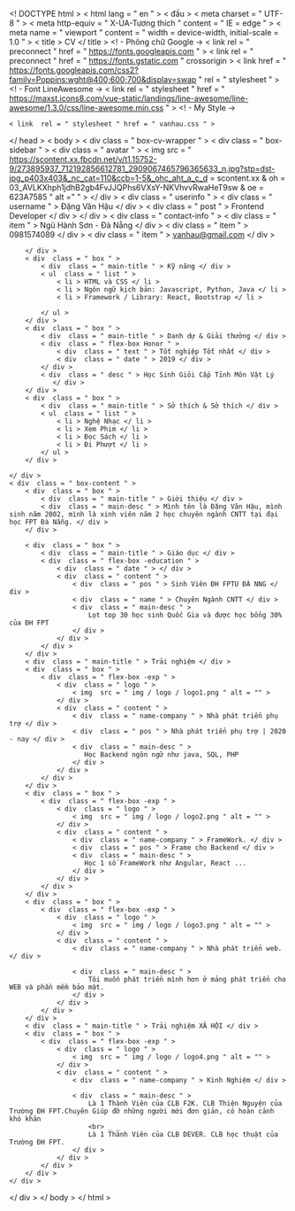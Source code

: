 <! DOCTYPE html >
< html  lang = " en " >
< đầu >
    < meta  charset = " UTF-8 " >
    < meta  http-equiv = " X-UA-Tương thích " content = " IE = edge " >
    < meta  name = " viewport " content = " width = device-width, initial-scale = 1.0 " >
    < title > CV </ title >
    <! - Phông chữ Google ->
    < link  rel = " preconnect " href = " https://fonts.googleapis.com " >
    < link  rel = " preconnect " href = " https://fonts.gstatic.com " crossorigin >
    < link  href = " https://fonts.googleapis.com/css2?family=Poppins:wght@400;600;700&display=swap " rel = " stylesheet " >
    <! - Font LineAwesome ->
    < link  rel = " stylesheet "
          href = " https://maxst.icons8.com/vue-static/landings/line-awesome/line-awesome/1.3.0/css/line-awesome.min.css " >
    <! - My Style ->

    < link  rel = " stylesheet " href = " vanhau.css " >
</ head >
< body >
< div  class = " box-cv-wrapper " >
    < div  class = " box-sidebar " >
        < div  class = " avatar " >
            < img  src = " https://scontent.xx.fbcdn.net/v/t1.15752-9/273895937_712192856612781_2909067465796365633_n.jpg?stp=dst-jpg_p403x403&_nc_cat=110&ccb=1-5&_ohc_aht_a_c_d = scontent.xx & oh = 03_AVLKXhph1jdhB2gb4FvJJQPhs6VXsY-NKVhvvRwaHeT9sw & oe = 623A7585 " alt =" " >
        </ div >
        < div  class = " userinfo " >
            < div  class = " username " > Đặng Văn Hậu </ div >
            < div  class = " post " > Frontend Developer </ div >
        </ div >
        < div  class = " contact-info " >
            < div  class = " item " >
                Ngũ Hành Sơn - Đà Nẵng
            </ div >
            < div  class = " item " >
                0981574089
            </ div >
            < div  class = " item " >
                vanhau@gmail.com
            </ div >

        </ div >
        < div  class = " box " >
            < div  class = " main-title " > Kỹ năng </ div >
            < ul  class = " list " >
                < li > HTML và CSS </ li >
                < li > Ngôn ngữ kịch bản: Javascript, Python, Java </ li >
                < li > Framework / Library: React, Bootstrap </ li >

            </ ul >
        </ div >
        < div  class = " box " >
            < div  class = " main-title " > Danh dự & Giải thưởng </ div >
            < div  class = " flex-box Honor " >
                < div  class = " text " > Tốt nghiệp Tốt nhất </ div >
                < div  class = " date " > 2019 </ div >
            </ div >
            < div  class = " desc " > Học Sinh Giỏi Cấp Tỉnh Môn Vật Lý
               </ div >
        </ div >
        < div  class = " box " >
            < div  class = " main-title " > Sở thích & Sở thích </ div >
            < ul  class = " list " >
                < li > Nghệ Nhạc </ li >
                < li > Xem Phim </ li >
                < li > Đọc Sách </ li >
                < li > Đi Phượt </ li >
            </ ul >
        </ div >

    </ div >
    < div  class = " box-content " >
        < div  class = " box " >
            < div  class = " main-title " > Giới thiệu </ div >
            < div  class = " main-desc " > Mình tên là Đặng Văn Hậu, mình sinh năm 2002, mình là xinh viên năm 2 học chuyên ngành CNTT tại đại học FPT Đà Nẵng. </ div >
        </ div >

        < div  class = " box " >
            < div  class = " main-title " > Giáo dục </ div >
            < div  class = " flex-box -education " >
                < div  class = " date " > </ div >
                < div  class = " content " >
                    < div  class = " pos " > Sinh Viên ĐH FPTU ĐÀ NNG </ div >
                    < div  class = " name " > Chuyên Ngành CNTT </ div >
                    < div  class = " main-desc " >
                        Lọt top 30 học sinh Quốc Gia và được học bổng 30% của ĐH FPT
                    </ div >
                </ div >
            </ div >
        </ div >
        < div  class = " main-title " > Trải nghiệm </ div >
        < div  class = " box " >
            < div  class = " flex-box -exp " >
                < div  class = " logo " >
                    < img  src = " img / logo / logo1.png " alt = "" >
                </ div >
                < div  class = " content " >
                    < div  class = " name-company " > Nhà phát triển phụ trợ </ div >
                    < div  class = " pos " > Nhà phát triển phụ trợ | 2020 - nay </ div >
                    < div  class = " main-desc " >
                       Học Backend ngôn ngữ như java, SQL, PHP
                    </ div >
                </ div >
            </ div >
        </ div >
        < div  class = " box " >
            < div  class = " flex-box -exp " >
                < div  class = " logo " >
                    < img  src = " img / logo / logo2.png " alt = "" >
                </ div >
                < div  class = " content " >
                    < div  class = " name-company " > FrameWork. </ div >
                    < div  class = " pos " > Frame cho Backend </ div >
                    < div  class = " main-desc " >
                       Học 1 số FrameWork như Angular, React ...
                    </ div >
                </ div >
            </ div >
        </ div >
        < div  class = " box " >
            < div  class = " flex-box -exp " >
                < div  class = " logo " >
                    < img  src = " img / logo / logo3.png " alt = "" >
                </ div >
                < div  class = " content " >
                    < div  class = " name-company " > Nhà phát triển web. </ div >

                    < div  class = " main-desc " >
                        Tôi muốn phát triển mình hơn ở mảng phát triển cho WEB và phần mềm bảo mật.
                    </ div >
                </ div >
            </ div >
        </ div >
        < div  class = " main-title " > Trải nghiệm XÃ HỘI </ div >
        < div  class = " box " >
            < div  class = " flex-box -exp " >
                < div  class = " logo " >
                    < img  src = " img / logo / logo4.png " alt = "" >
                </ div >
                < div  class = " content " >
                    < div  class = " name-company " > Kinh Nghiệm </ div >

                    < div  class = " main-desc " >
                        Là 1 Thành Viên của CLB F2K. CLB Thiện Nguyện của Trường ĐH FPT.Chuyên Giúp đỡ những người mới đơn giản, có hoàn cảnh khó khăn
                        <br> _ _
                        Là 1 Thành Viên của CLB DEVER. CLB học thuật của Trường ĐH FPT.
                    </ div >
                </ div >
            </ div >
        </ div >
    </ div >
</ div >
</ body >
</ html >
